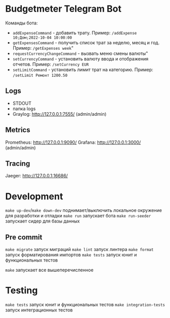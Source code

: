# Budgetmeter Telegram Bot
Команды бота:
- `addExpenseCommand` - добавить трату. Пример: `/addExpense 10;Дом;2022-10-04 10:00:00`
- `getExpensesCommand` - получить список трат за неделю, месяц и год. Пример: `/getExpenses week`"
- `requestCurrencyChangeCommand` - вызвать меню смены валюты"
- `setCurrencyCommand` - установить валюту ввода и отображения отчетов. Пример: `/setCurrency EUR`
- `setLimitCommand` - установить лимит трат на категорию. Пример: `/setLimit Ремонт 1200.50`

## Logs
- STDOUT
- папка logs
- Graylog: http://127.0.0.1:7555/ (admin/admin)

## Metrics
Prometheus: http://127.0.0.1:9090/
Grafana: http://127.0.0.1:3000/ (admin/admin)

## Tracing
Jaeger: http://127.0.0.1:16686/

# Development
`make up-dev`/`make down-dev` поднимает/выключить локальное окружение для разработки и отладки
`make run` запускает бота
`make run-seeder` запускает сидер для базы данных

## Pre commit
`make migrate` запуск миграций
`make lint` запуск линтера
`make format` запуск форматирования импортов
`make tests` запуск юнит и функциональных тестов

`make` запускает все вышеперечисленное

# Testing
`make tests` запуск юнит и функциональных тестов
`make integration-tests` запуск интеграционных тестов